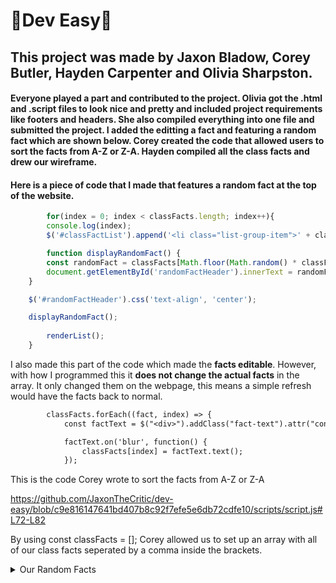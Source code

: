 # 🦭Dev Easy🦭
## This project was made by Jaxon Bladow, Corey Butler, Hayden Carpenter and  Olivia Sharpston.

#### Everyone played a part and contributed to the project. Olivia got the .html and .script files to look nice and pretty and included project requirements like footers and headers. She also compiled everything into one file and submitted the project. I added the editting a fact and featuring a random fact which are shown below. Corey created the code that allowed users to sort the facts from A-Z or Z-A. Hayden compiled all the class facts and drew our wireframe.



#### Here is a piece of code that I made that features a random fact at the top of the website.

``` javascript
        for(index = 0; index < classFacts.length; index++){
        console.log(index);
        $('#classFactList').append('<li class="list-group-item">' + classFacts[index] + '</li>');

        function displayRandomFact() {
        const randomFact = classFacts[Math.floor(Math.random() * classFacts.length)];
        document.getElementById('randomFactHeader').innerText = randomFact;
    }

    $('#randomFactHeader').css('text-align', 'center');

    displayRandomFact();
        
        renderList();
    }
```

I also made this part of the code which made the **facts editable**. However, with how I programmed this it **does not change the actual facts** in the array. It only changed them on the webpage, this means a simple refresh would have the facts back to normal.
``` diff
        classFacts.forEach((fact, index) => {
            const factText = $("<div>").addClass("fact-text").attr("contenteditable", true).text(fact);

            factText.on('blur', function() {
                classFacts[index] = factText.text();
            });
```

This is the code Corey wrote to sort the facts from A-Z or Z-A 

https://github.com/JaxonTheCritic/dev-easy/blob/c9e816147641bd407b8c92f7efe5e6db72cdfe10/scripts/script.js#L72-L82

By using const classFacts = []; Corey allowed us to set up an array with all of our class facts seperated by a comma inside the brackets.




<details><summary>Our Random Facts</summary>
        
* I broke my finger
* Corey said he was not famous
* Hayden likes to swim
* Olivia knows her alphabet backwards


</details>
